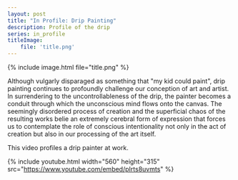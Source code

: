 ```yaml
---
layout: post
title: "In Profile: Drip Painting"
description: Profile of the drip
series: in_profile
titleImage:
    file: 'title.png'
---
```


{% include image.html file="title.png" %}

Although vulgarly disparaged as something that "my kid could paint", drip painting continues to profoundly challenge our conception of art and artist. In surrendering to the uncontrollableness of the drip, the painter becomes a conduit through which the unconscious mind flows onto the canvas. The seemingly disordered process of creation and the superficial chaos of the resulting works belie an extremely cerebral form of expression that forces us to contemplate the role of conscious intentionality not only in the act of creation but also in our processing of the art itself.

This video profiles a drip painter at work. 

{% include youtube.html width="560" height="315" src="https://www.youtube.com/embed/pIrts8uvmts" %}

